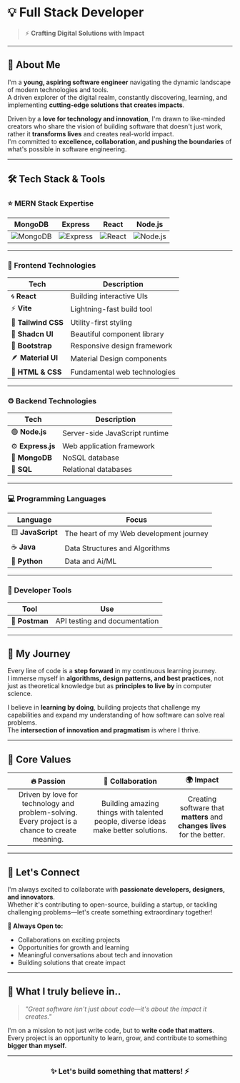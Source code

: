 # 💡 Full Stack Developer  

> ⚡ **Crafting Digital Solutions with Impact**

---

## 👋 About Me  

I'm a **young, aspiring software engineer** navigating the dynamic landscape of modern technologies and tools.  
A driven explorer of the digital realm, constantly discovering, learning, and implementing **cutting-edge solutions that creates impacts**.  

Driven by a **love for technology and innovation**, I'm drawn to like-minded creators who share the vision of building software that doesn't just work, rather it **transforms lives** and creates real-world impact.  
I'm committed to **excellence, collaboration, and pushing the boundaries** of what's possible in software engineering.  

---

## 🛠️ Tech Stack & Tools  

### ⭐ MERN Stack Expertise  
<div align="center">

| MongoDB | Express | React | Node.js |
|:--------:|:--------:|:------:|:--------:|
| ![MongoDB](https://img.shields.io/badge/MongoDB-4EA94B?style=for-the-badge&logo=mongodb&logoColor=white) | ![Express](https://img.shields.io/badge/Express.js-000000?style=for-the-badge&logo=express&logoColor=white) | ![React](https://img.shields.io/badge/React-61DAFB?style=for-the-badge&logo=react&logoColor=black) | ![Node.js](https://img.shields.io/badge/Node.js-43853D?style=for-the-badge&logo=node.js&logoColor=white) |

</div>

---

### 🎨 Frontend Technologies  
<div align="center">

| Tech | Description |
|------|--------------|
| 🌀 **React** | Building interactive UIs |
| ⚡ **Vite** | Lightning-fast build tool |
| 🎨 **Tailwind CSS** | Utility-first styling |
| 💎 **Shadcn UI** | Beautiful component library |
| 🧩 **Bootstrap** | Responsive design framework |
| 🪶 **Material UI** | Material Design components |
| 🧱 **HTML & CSS** | Fundamental web technologies |

</div>

---

### ⚙️ Backend Technologies  
<div align="center">

| Tech | Description |
|------|--------------|
| 🟢 **Node.js** | Server-side JavaScript runtime |
| ⚙️ **Express.js** | Web application framework |
| 🍃 **MongoDB** | NoSQL database |
| 🧮 **SQL** | Relational databases |

</div>

---

### 💻 Programming Languages  
<div align="center">

| Language | Focus |
|-----------|--------|
| 🟨 **JavaScript** | The heart of my Web development journey |
| ☕ **Java** | Data Structures and Algorithms | Object-oriented programming |
| 🐍 **Python** | Data and Ai/ML |

</div>

---

### 🧰 Developer Tools  
<div align="center">

| Tool | Use |
|------|-----|
| 📮 **Postman** | API testing and documentation |

</div>

---

## 🎯 My Journey  

Every line of code is a **step forward** in my continuous learning journey.  
I immerse myself in **algorithms, design patterns, and best practices**, not just as theoretical knowledge but as **principles to live by** in computer science.  

I believe in **learning by doing**, building projects that challenge my capabilities and expand my understanding of how software can solve real problems.  
The **intersection of innovation and pragmatism** is where I thrive.  

---

## 💎 Core Values  

| 🔥 Passion | 🤝 Collaboration | 🌍 Impact |
|:-----------:|:----------------:|:-----------:|
| Driven by love for technology and problem-solving. Every project is a chance to create meaning. | Building amazing things with talented people, diverse ideas make better solutions. | Creating software that **matters** and **changes lives** for the better. |

---

## 🌟 Let's Connect  

I'm always excited to collaborate with **passionate developers, designers, and innovators**.  
Whether it's contributing to open-source, building a startup, or tackling challenging problems—let's create something extraordinary together!  

**💬 Always Open to:**  
- Collaborations on exciting projects  
- Opportunities for growth and learning  
- Meaningful conversations about tech and innovation  
- Building solutions that create impact  

---

## 💭 What I truly believe in.. 

> *"Great software isn't just about code—it's about the impact it creates."*  

I'm on a mission to not just write code, but to **write code that matters**.  
Every project is an opportunity to learn, grow, and contribute to something **bigger than myself**.  

---

<div align="center">

### ✨ Let's build something that matters! ⚡  

</div>
